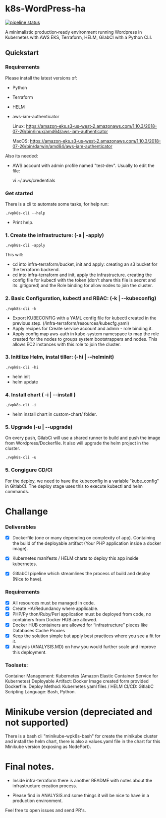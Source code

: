# k8s-WordPress-ha

[![pipeline status](https://gitlab.com/zakkg3/k8s-wordpress-ha/badges/master/pipeline.svg)](https://gitlab.com/zakkg3/k8s-wordpress-ha/commits/master)

A minimalistic production‑ready environment running Wordpress in Kubernetes with AWS EKS, Terraform, HELM, GilabCI with a Python CLI.

## Quickstart

### Requirements

Please install the latest versions of:

- Python
- Terraform
- HELM
- aws-iam-authenticator

    Linux: https://amazon-eks.s3-us-west-2.amazonaws.com/1.10.3/2018-07-26/bin/linux/amd64/aws-iam-authenticator

    MacOS: https://amazon-eks.s3-us-west-2.amazonaws.com/1.10.3/2018-07-26/bin/darwin/amd64/aws-iam-authenticator

Also its needed:

- AWS account with admin profile named "test-dev". Usually to edit the file:

    vi ~/.aws/credentials

### Get started

There is a cli to automate some tasks, for help run:

    ./wpk8s-cli --help

- Print help.

### 1. Create the infrastructure: (-a | -apply)

    ./wpk8s-cli -apply

This will:
- cd into infra-terraform/bucket, init and apply: creating an s3 bucket for the terraform backend.
- cd into infra-terraform and init, apply the infrastructure. creating the config file for kubectl with the token (don't share this file is secret and its .gitigored) and the Role binding for allow nodes to join the cluster.


### 2. Basic Configuration, kubectl and RBAC: (-k | --kubeconfig)

    ./wpk8s-cli -k

- Export KUBECONFIG with a YAML config file for kubectl created in the previous step. (/infra-terraform/resources/kubecfg.yaml)
- Apply recipes for Create service account and admin - role binding it.
- Apply config map aws-auth in kube-system namespace to map the role created for the nodes to groups system bootstrappers and nodes. This allows EC2 instances with this role to join the cluster.


### 3. Initilize Helm, instal tiller: (-hi | --helminit)

    ./wpk8s-cli -hi

- helm init
- helm update

### 4.  Install chart ( -i  | --install )

    ./wpk8s-cli -i

- helm install chart in custom-chart/ folder.

### 5. Upgrade (-u | --upgrade)

On every push, GilabCi will use a shared runner to build and push the image from Wordpress/Dockerfile. It also will upgrade the helm project in the cluster.

    ./wpk8s-cli -u

### 5. Congigure CD/CI

For the deploy, we need to have the kubeconfig in a variable "kube_config" in GitlabCI. The deploy stage uses this to execute kubectl and helm commands.


# Challange

### Deliverables
- [x] Dockerfile  (one or many depending on complexity of app). Containing the build of the deployable artifact (Your PHP application inside a docker image).
- [x] Kubernetes manifests / HELM charts to deploy this app inside kubernetes.
- [x] GitlabCI pipeline which streamlines the process of build and deploy (Nice to have).


### Requirements
- [x] All resources must be managed in code.
- [x] Create HA/Redundancy where applicable.
- [x] PHP/Py thon/Ruby/Perl application must be deployed from code, no containers from Docker HUB are allowed.
- [x] Docker HUB containers are allowed for “infrastructure” pieces like Databases Cache  Proxies
- [x] Keep the solution simple but apply best practices where you see a fit for it.
- [x] Analysis (ANALYSIS.MD) on how you would further scale and improve this deployment.

### Toolsets:

Container Management: Kubernetes (Amazon Elastic Container Service for Kubernetes)
Deployable Artifact: Docker Image created form provided Dockerfile.
Deploy Method: Kubernetes yaml files / HELM
CI/CD: GitlabC
Scripting Language: Bash, Python.

# Minikube version (depreciated and not supported)

There is a bash cli "minikube-wpk8s-bash" for create the minikube cluster and install the helm chart, there is also a values.yaml file in the chart for this Minikube version (exposing as NodePort).

# Final notes.  

* Inside infra-terraform there is another README with notes about the infrastructure creation process.

* Please find in ANALYSIS.md some things it will be nice to have in a production environment.

Feel free to open issues and send PR's.
